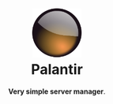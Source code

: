 <h1 align="center">
<a href="#"><img src="./images/palantir-logo.png" style="width: 100px"/></a><br />
Palantir
</h1>
<p align="center"><strong>Very simple server manager</strong>.</p>
